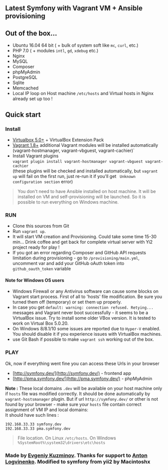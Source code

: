 ## Latest Symfony with Vagrant VM + Ansible provisioning

## Out of the box...

* Ubuntu 16.04 64 bit ( + bulk of system soft like `mc`, `curl`, etc.)
* PHP 7.0 ( + modules `intl`, `gd`, `xdebug` etc.)
* Nginx
* MySQL
* Composer
* phpMyAdmin
* PostgreSQL
* Sqlite
* Memcached
* Local IP loop on Host machine `/etc/hosts` and Virtual hosts in Nginx already set up too !

## Quick start

### Install

* [Virtualbox 5.0+](https://www.virtualbox.org/) + VirtualBox Extension Pack
* [Vagrant 1.8+](http://www.vagrantup.com/)
additional Vagrant modules will be installed automatically (vagrant-hostmanager, vagrant-vbguest, vagrant-cachier)`
* Install Vagrant plugins  
`vagrant plugin install vagrant-hostmanager vagrant-vbguest vagrant-cachier`  
(these plugins will be checked and installed automatically, but `vagrant up` will fail on the first run, just re-run it if you'll get ` Unknown configuration section` error)
> You don't need to have Ansible installed on host machine. It will be installed on VM and self-provisioning will be launched. So it is possible to run everything on Windows machine. 

### RUN

* Clone this sources from Git
* Run `vagrant up`.
* It will start VM creation and Provisioning. Could take some time 15-30 min... Drink coffee and get back for complete virtual server with Yi2 project ready for play !
* If you got an error regarding Composer and GitHub API requests limitation during provisioning - go to `/provisioning/main.yml`, uncomment var and add your GitHub oAuth token into `github_oauth_token` variable


#### Note for Windows OS users

* Windows Firewall or any Antivirus software can cause some blocks on Vagrant start process. First of all to 'hosts' file modification. Be sure you turned them off (temporary) or set them up properly.
* In case you get `default: warning: connection refused. Retying...` messages and Vagrant never boot successfully - it seems to be a VirtualBox issue. Try to install some older VBox version. It is tested to work on Virtual Box 5.0.20.  
* On Windows 8/8.1/10 some issues are reported due to `Hyper-V` enabled. You should disable it if you experience issues with VirtualBox machines.
* use Git Bash if possible to make `vagrant ssh` working out of the box.

### PLAY

Ok, now if everything went fine you can access these Urls in your browser

* [http://symfony.dev/](http://symfony.dev/)  -  frontend app
* [http://pma.symfony.dev/](http://pma.symfony.dev/) - phpMyAdmin

**Note :** These local domains `.dev` will be available on your host machine only if `hosts` file was modified correctly. It should 
be done automatically by `vagrant-hostsmanager` plugin. But if url `http://symfony.dev/` or other is not found by your browser - make sure
your `hosts` file contain correct assignment of VM IP and local domains:  
It should have such lines :
```
192.168.33.33 symfony.dev
192.168.33.33 pma.symfony.dev
```

> File location. On Linux `/etc/hosts`. On Windows `%SystemRoot%\system32\drivers\etc\hosts`

### Made by [Evgeniy Kuzminov](http://stdout.in). Thanks for support to [Anton Logvinenko](http://anton.logvinenko.name/). Modified to symfony from yii2 by Macintoshx
